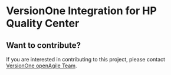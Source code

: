 # VersionOne Integration for HP Quality Center

## Want to contribute?
If you are interested in contributing to this project, please contact [VersionOne openAgile Team](mailto:openAgileSupport@versionone.com).
